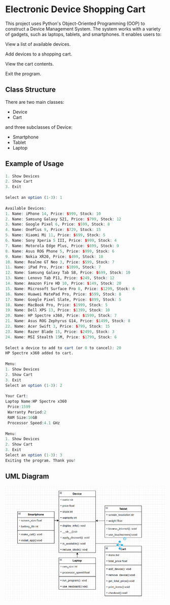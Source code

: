 # Electronic Device Shopping Cart

This project uses Python's Object-Oriented Programming (OOP) to construct a Device Management System. The system works with a variety of gadgets, such as laptops, tablets, and smartphones. It enables users to:

View a list of available devices.

Add devices to a shopping cart.

View the cart contents.

Exit the program.

## Class Structure

There are two main classes:

- Device
- Cart 

and three subclasses of Device:

- Smartphone 
- Tablet
- Laptop

## Example of Usage 

```r  Menu:
1. Show Devices
2. Show Cart
3. Exit

Select an option (1-3): 1

Available Devices:
1. Name: iPhone 14, Price: $999, Stock: 10
2. Name: Samsung Galaxy S21, Price: $799, Stock: 12
3. Name: Google Pixel 6, Price: $599, Stock: 8
4. Name: OnePlus 9, Price: $729, Stock: 15
5. Name: Xiaomi Mi 11, Price: $699, Stock: 5
6. Name: Sony Xperia 5 III, Price: $999, Stock: 4
7. Name: Motorola Edge Plus, Price: $699, Stock: 9
8. Name: Asus ROG Phone 5, Price: $999, Stock: 6
9. Name: Nokia XR20, Price: $499, Stock: 10
10. Name: Realme GT Neo 3, Price: $599, Stock: 7
11. Name: iPad Pro, Price: $1099, Stock: 7
12. Name: Samsung Galaxy Tab S8, Price: $699, Stock: 10
13. Name: Lenovo Tab P11, Price: $249, Stock: 12
14. Name: Amazon Fire HD 10, Price: $149, Stock: 20
15. Name: Microsoft Surface Pro 8, Price: $1299, Stock: 6
16. Name: Huawei MatePad Pro, Price: $599, Stock: 8
17. Name: Google Pixel Slate, Price: $899, Stock: 5
18. Name: MacBook Pro, Price: $1999, Stock: 5
19. Name: Dell XPS 13, Price: $1399, Stock: 10
20. Name: HP Spectre x360, Price: $1599, Stock: 7
21. Name: Asus ROG Zephyrus G14, Price: $1499, Stock: 8
22. Name: Acer Swift 3, Price: $799, Stock: 15
23. Name: Razer Blade 15, Price: $2499, Stock: 3
24. Name: MSI Stealth 15M, Price: $1799, Stock: 6

Select a device to add to cart (or 0 to cancel): 20
HP Spectre x360 added to cart.

Menu:
1. Show Devices
2. Show Cart
3. Exit
Select an option (1-3): 2

Your Cart:
Laptop Name:HP Spectre x360
 Price:1599
 Warranty Period:2
 RAM Size:16GB
 Processor Speed:4.1 GHz

Menu:
1. Show Devices
2. Show Cart
3. Exit
Select an option (1-3): 3
Exiting the program. Thank you!

 ```

 ## UML Diagram

 ![alt text](<Снимок экрана 2025-02-26 200944-1.png>)
